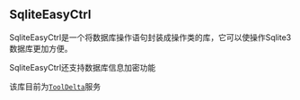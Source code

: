 ## SqliteEasyCtrl

SqliteEasyCtrl是一个将数据库操作语句封装成操作类的库，它可以使操作Sqlite3数据库更加方便。

SqliteEasyCtrl还支持数据库信息加密功能

该库目前为[`ToolDelta`](https://github.com/ToolDelta/ToolDelta)服务
